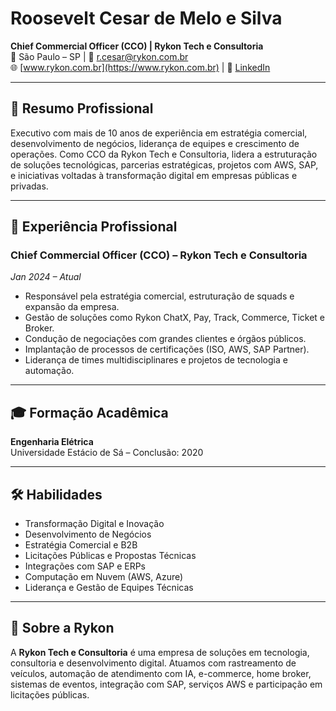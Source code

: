 # Roosevelt Cesar de Melo e Silva  
**Chief Commercial Officer (CCO) | Rykon Tech e Consultoria**  
📍 São Paulo – SP | 📧 r.cesar@rykon.com.br  
🌐 [www.rykon.com.br](https://www.rykon.com.br) | 🔗 [LinkedIn](https://linkedin.com/in/roosevelt-cco)

---

## 🧠 Resumo Profissional

Executivo com mais de 10 anos de experiência em estratégia comercial, desenvolvimento de negócios, liderança de equipes e crescimento de operações. Como CCO da Rykon Tech e Consultoria, lidera a estruturação de soluções tecnológicas, parcerias estratégicas, projetos com AWS, SAP, e iniciativas voltadas à transformação digital em empresas públicas e privadas.

---

## 💼 Experiência Profissional

### Chief Commercial Officer (CCO) – Rykon Tech e Consultoria  
*Jan 2024 – Atual*

- Responsável pela estratégia comercial, estruturação de squads e expansão da empresa.  
- Gestão de soluções como Rykon ChatX, Pay, Track, Commerce, Ticket e Broker.  
- Condução de negociações com grandes clientes e órgãos públicos.  
- Implantação de processos de certificações (ISO, AWS, SAP Partner).  
- Liderança de times multidisciplinares e projetos de tecnologia e automação.

---

## 🎓 Formação Acadêmica

**Engenharia Elétrica**  
Universidade Estácio de Sá – Conclusão: 2020

---

## 🛠️ Habilidades

- Transformação Digital e Inovação  
- Desenvolvimento de Negócios  
- Estratégia Comercial e B2B  
- Licitações Públicas e Propostas Técnicas  
- Integrações com SAP e ERPs  
- Computação em Nuvem (AWS, Azure)  
- Liderança e Gestão de Equipes Técnicas

---

## 🏢 Sobre a Rykon

A **Rykon Tech e Consultoria** é uma empresa de soluções em tecnologia, consultoria e desenvolvimento digital. Atuamos com rastreamento de veículos, automação de atendimento com IA, e-commerce, home broker, sistemas de eventos, integração com SAP, serviços AWS e participação em licitações públicas.
